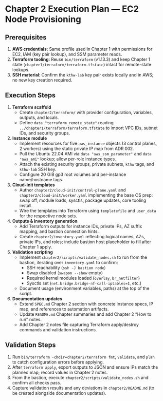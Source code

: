 # Chapter 2 Execution Plan — EC2 Node Provisioning

## Prerequisites
1. **AWS credentials**: Same profile used in Chapter 1 with permissions for EC2, IAM (key pair lookup), and SSM parameter reads.
2. **Terraform tooling**: Reuse `bin/terraform` (v1.13.3) and keep Chapter 1 state (`chapter1/terraform/terraform.tfstate`) intact for remote-state lookups.
3. **SSH material**: Confirm the `kthw-lab` key pair exists locally and in AWS; no new key creation required.

## Execution Steps
1. **Terraform scaffold**
   - Create `chapter2/terraform/` with provider configuration, variables, outputs, and locals.
   - Define `data "terraform_remote_state"` reading `../chapter1/terraform/terraform.tfstate` to import VPC IDs, subnet IDs, and security groups.
2. **Instance module**
   - Implement resources for five `aws_instance` objects (3 control planes, 2 workers) using the static private IP map from ADR 002.
   - Pull the Ubuntu 22.04 AMI via `data "aws_ssm_parameter"` and `data "aws_ami"` lookup; allow per-role instance types.
   - Attach the existing security groups, private subnets, `kthw` tags, and `kthw-lab` SSH key.
   - Configure 20 GiB gp3 root volumes and per-instance name/hostname tags.
3. **Cloud-init templates**
   - Author `chapter2/cloud-init/control-plane.yaml` and `chapter2/cloud-init/worker.yaml` implementing the base OS prep: swap off, module loads, sysctls, package updates, core tooling install.
   - Wire the templates into Terraform using `templatefile` and `user_data` for the respective node sets.
4. **Outputs & inventory generation**
   - Add Terraform outputs for instance IDs, private IPs, AZ suffix mapping, and bastion connection hints.
   - Create `chapter2/inventory.yaml` reflecting logical names, AZs, private IPs, and roles; include bastion host placeholder to fill after Chapter 1 apply.
5. **Validation scripting**
   - Implement `chapter2/scripts/validate_nodes.sh` to run from the bastion, iterating over `inventory.yaml` to confirm:
     - SSH reachability (`ssh -J bastion node`)
     - Swap disabled (`swapon --show` empty)
     - Required kernel modules loaded (`overlay`, `br_netfilter`)
     - Sysctls set (`net.bridge.bridge-nf-call-iptables=1`, etc.)
   - Document usage (environment variables, paths) at the top of the script.
6. **Documentation updates**
   - Extend `SPEC.md` Chapter 2 section with concrete instance specs, IP map, and references to automation artifacts.
   - Update `README.md` Chapter summaries and add Chapter 2 “How to run” notes.
   - Add Chapter 2 notes file capturing Terraform apply/destroy commands and validation instructions.

## Validation Steps
1. Run `bin/terraform -chdir=chapter2/terraform fmt`, `validate`, and `plan` to catch configuration errors before applying.
2. After `terraform apply`, export outputs to JSON and ensure IPs match the planned map; record values in Chapter 2 notes.
3. From the bastion, execute `chapter2/scripts/validate_nodes.sh` and confirm all checks pass.
4. Capture validation results and any deviations in `chapter2/README.md` (to be created alongside documentation updates).
